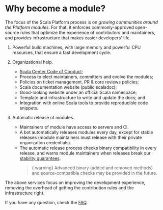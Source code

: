 # Why become a module?

The focus of the Scala Platform process is on *growing communities
around the Platform modules*. For that, it enforces commonly-approved
open-source rules that optimize the experience of contributors and
maintainers, and provides infrastructure that makes easier developers'
life.

1.  Powerful build machines, with large memory and powerful CPU resources,
    that ensure a fast development cycle.
    
2.  Organizational help.

    *  [Scala Center Code of Conduct](https://docs.google.com/document/d/1B57XIj2zIh7xx1syKvS3qfC4L8usd0pI0yTSrJMfuew/edit#);
    *  Process to elect maintainers, committers and evolve the modules;
    *  Policies on ticket management, PR & core reviews policies;
    *  Scala documentation website (public scaladoc);
    *  Good-looking website under an official Scala namespace;
    *  Template and infrastructure to write and update the docs; and
    *  Integration with online Scala tools to provide reproducible code snippets.
    
3.  Automatic release of modules.

    *  Maintainers of module have access to servers and CI.
    *  A bot automatically releases modules every day, except for
       stable releases (module maintainers must release with their
       private organization credentials).
    *  The automatic release process checks binary compatibility in every
       release, and warns module maintainers when releases break our [stability
       guarantees](policies.md#release).
       > {.warning}
       > Advanced binary (added and removed methods) and source-compatible
       > checks may be provided in the future.

The above services focus on improving the development experience,
removing the overhead of getting the contribution rules and the infrastructure
right.

If you have any question, check the [FAQ](faq.md).
